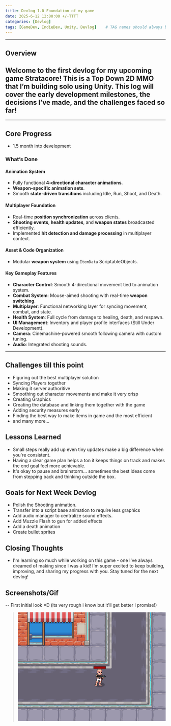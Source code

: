 ```yaml
---
title: Devlog 1.0 Foundation of my game
date: 2025-6-12 12:00:00 +/-TTTT
categories: [Devlog]
tags: [GameDev, IndieDev, Unity, Devlog]    # TAG names should always be lowercase
---
```


---
## Overview
Welcome to the first devlog for my upcoming game **Stratacore**! This is a Top Down 2D MMO that I’m building solo using Unity. This log will cover the early development milestones, the decisions I’ve made, and the challenges faced so far!
---


---

## Core Progress
- 1.5 month into development
### What’s Done

#### Animation System
- Fully functional **4-directional character animations**.
- **Weapon-specific animation sets**.
- Smooth **state-driven transitions** including Idle, Run, Shoot, and Death.

#### Multiplayer Foundation
- Real-time **position synchronization** across clients.
- **Shooting events**, **health updates**, and **weapon states** broadcasted efficiently.
- Implemented **hit detection and damage processing** in multiplayer context.

#### Asset & Code Organization
- Modular **weapon system** using `ItemData` ScriptableObjects.

#### Key Gameplay Features
- **Character Control**: Smooth 4-directional movement tied to animation system.
- **Combat System**: Mouse-aimed shooting with real-time **weapon switching**.
- **Multiplayer**: Functional networking layer for syncing movement, combat, and state.
- **Health System**: Full cycle from damage to healing, death, and respawn.
- **UI Management**: Inventory and player profile interfaces (Still Under Development).
- **Camera**: Cinemachine-powered smooth following camera with custom tuning.
- **Audio**: Integrated shooting sounds.

---


## Challenges till this point
- Figuring out the best multiplayer solution
- Syncing Players together
- Making it server authoritive
- Smoothing out character movements and make it very crisp
- Creating Graphics
- Creating the database and linking them together with the game
- Adding security measures early
- Finding the best way to make items in game and the most efficient
- and many more...


## Lessons Learned

- Small steps really add up even tiny updates make a big difference when you're consistent.  
- Having a clear game plan helps a ton it keeps things on track and makes the end goal feel more achievable.  
- It's okay to pause and brainstorm... sometimes the best ideas come from stepping back and thinking outside the box.

## Goals for Next Week Devlog
- Polish the Shooting animation.
- Transfer into a script base animation to require less graphics
- Add audio manager to centralize sound effects.
- Add Muzzle Flash to gun for added effects
- Add a death animation
- Create bullet sprites

## Closing Thoughts
- I'm learning so much while working on this game - one I've always dreamed of making since I was a kid! I'm super excited to keep building, improving, and sharing my progress with you. Stay tuned for the next devlog!

## Screenshots/Gif
-- First initial look =D (its very rough i know but it'll get better I promise!)
> ![Picture of player!](/assets/img/devlog/FirstScreenshot.png)
